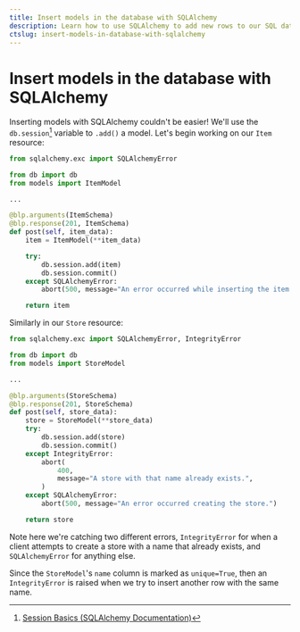 ```yaml
---
title: Insert models in the database with SQLAlchemy
description: Learn how to use SQLAlchemy to add new rows to our SQL database.
ctslug: insert-models-in-database-with-sqlalchemy
---
```


# Insert models in the database with SQLAlchemy

Inserting models with SQLAlchemy couldn't be easier! We'll use the `db.session`[^1] variable to `.add()` a model. Let's begin working on our `Item` resource:

```python title="resources/item.py"
from sqlalchemy.exc import SQLAlchemyError

from db import db
from models import ItemModel

...

@blp.arguments(ItemSchema)
@blp.response(201, ItemSchema)
def post(self, item_data):
    item = ItemModel(**item_data)

    try:
        db.session.add(item)
        db.session.commit()
    except SQLAlchemyError:
        abort(500, message="An error occurred while inserting the item.")

    return item
```

Similarly in our `Store` resource:

```python title="resources/store.py"
from sqlalchemy.exc import SQLAlchemyError, IntegrityError

from db import db
from models import StoreModel

...

@blp.arguments(StoreSchema)
@blp.response(201, StoreSchema)
def post(self, store_data):
    store = StoreModel(**store_data)
    try:
        db.session.add(store)
        db.session.commit()
    except IntegrityError:
        abort(
            400,
            message="A store with that name already exists.",
        )
    except SQLAlchemyError:
        abort(500, message="An error occurred creating the store.")

    return store
```

Note here we're catching two different errors, `IntegrityError` for when a client attempts to create a store with a name that already exists, and `SQLAlchemyError` for anything else.

Since the `StoreModel`'s `name` column is marked as `unique=True`, then an `IntegrityError` is raised when we try to insert another row with the same name.

[^1]: [Session Basics (SQLAlchemy Documentation)](https://docs.sqlalchemy.org/en/14/orm/session_basics.html)
